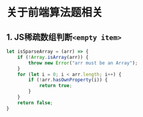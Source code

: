 # 关于前端算法题相关

## 1. JS稀疏数组判断`<empty item>`

```js
let isSparseArray = (arr) => {
	if (!Array.isArray(arr)) {
		throw new Error("arr must be an Array");
	}
	for (let i = 0; i < arr.length; i++) {
		if (!arr.hasOwnProperty(i)) {
			return true;
		}
	}
	return false;
}
```